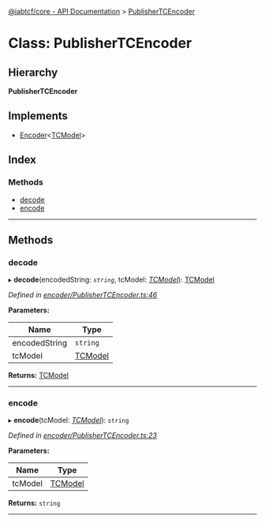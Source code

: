 [@iabtcf/core - API Documentation](../README.md) > [PublisherTCEncoder](../classes/publishertcencoder.md)

# Class: PublisherTCEncoder

## Hierarchy

**PublisherTCEncoder**

## Implements

* [Encoder](../interfaces/encoder.md)<[TCModel](tcmodel.md)>

## Index

### Methods

* [decode](publishertcencoder.md#decode)
* [encode](publishertcencoder.md#encode)

---

## Methods

<a id="decode"></a>

###  decode

▸ **decode**(encodedString: *`string`*, tcModel: *[TCModel](tcmodel.md)*): [TCModel](tcmodel.md)

*Defined in [encoder/PublisherTCEncoder.ts:46](https://github.com/chrispaterson/iabtcf-es/blob/42cb912/modules/core/src/encoder/PublisherTCEncoder.ts#L46)*

**Parameters:**

| Name | Type |
| ------ | ------ |
| encodedString | `string` |
| tcModel | [TCModel](tcmodel.md) |

**Returns:** [TCModel](tcmodel.md)

___
<a id="encode"></a>

###  encode

▸ **encode**(tcModel: *[TCModel](tcmodel.md)*): `string`

*Defined in [encoder/PublisherTCEncoder.ts:23](https://github.com/chrispaterson/iabtcf-es/blob/42cb912/modules/core/src/encoder/PublisherTCEncoder.ts#L23)*

**Parameters:**

| Name | Type |
| ------ | ------ |
| tcModel | [TCModel](tcmodel.md) |

**Returns:** `string`

___

